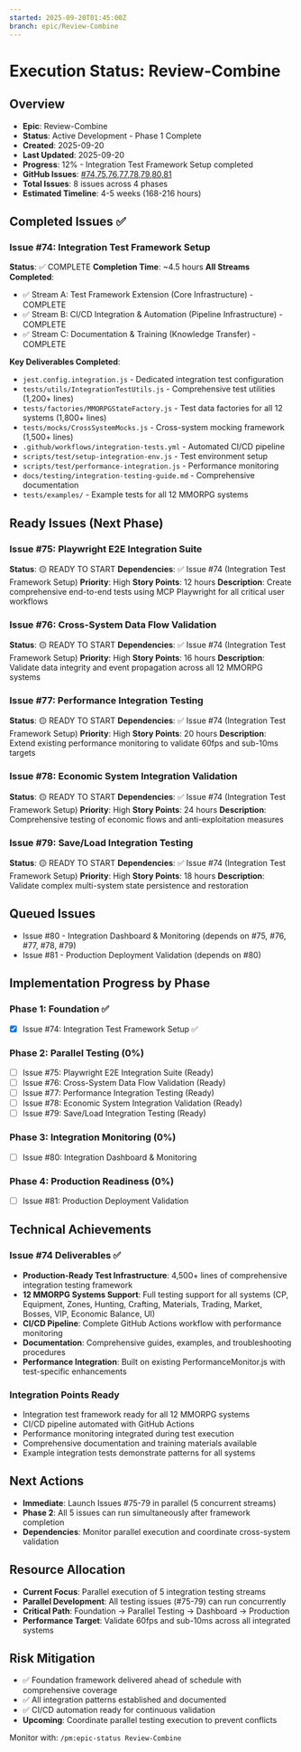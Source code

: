 ```yaml
---
started: 2025-09-20T01:45:00Z
branch: epic/Review-Combine
---
```


# Execution Status: Review-Combine

## Overview
- **Epic**: Review-Combine
- **Status**: Active Development - Phase 1 Complete
- **Created**: 2025-09-20
- **Last Updated**: 2025-09-20
- **Progress**: 12% - Integration Test Framework Setup completed
- **GitHub Issues**: [#74,75,76,77,78,79,80,81](https://github.com/collrest-a11y/idle-cultivation-game/issues)
- **Total Issues**: 8 issues across 4 phases
- **Estimated Timeline**: 4-5 weeks (168-216 hours)

## Completed Issues ✅

### Issue #74: Integration Test Framework Setup
**Status**: ✅ COMPLETE
**Completion Time**: ~4.5 hours
**All Streams Completed**:
- ✅ Stream A: Test Framework Extension (Core Infrastructure) - COMPLETE
- ✅ Stream B: CI/CD Integration & Automation (Pipeline Infrastructure) - COMPLETE
- ✅ Stream C: Documentation & Training (Knowledge Transfer) - COMPLETE

**Key Deliverables Completed**:
- `jest.config.integration.js` - Dedicated integration test configuration
- `tests/utils/IntegrationTestUtils.js` - Comprehensive test utilities (1,200+ lines)
- `tests/factories/MMORPGStateFactory.js` - Test data factories for all 12 systems (1,800+ lines)
- `tests/mocks/CrossSystemMocks.js` - Cross-system mocking framework (1,500+ lines)
- `.github/workflows/integration-tests.yml` - Automated CI/CD pipeline
- `scripts/test/setup-integration-env.js` - Test environment setup
- `scripts/test/performance-integration.js` - Performance monitoring
- `docs/testing/integration-testing-guide.md` - Comprehensive documentation
- `tests/examples/` - Example tests for all 12 MMORPG systems

## Ready Issues (Next Phase)

### Issue #75: Playwright E2E Integration Suite
**Status**: 🟡 READY TO START
**Dependencies**: ✅ Issue #74 (Integration Test Framework Setup)
**Priority**: High
**Story Points**: 12 hours
**Description**: Create comprehensive end-to-end tests using MCP Playwright for all critical user workflows

### Issue #76: Cross-System Data Flow Validation
**Status**: 🟡 READY TO START
**Dependencies**: ✅ Issue #74 (Integration Test Framework Setup)
**Priority**: High
**Story Points**: 16 hours
**Description**: Validate data integrity and event propagation across all 12 MMORPG systems

### Issue #77: Performance Integration Testing
**Status**: 🟡 READY TO START
**Dependencies**: ✅ Issue #74 (Integration Test Framework Setup)
**Priority**: High
**Story Points**: 20 hours
**Description**: Extend existing performance monitoring to validate 60fps and sub-10ms targets

### Issue #78: Economic System Integration Validation
**Status**: 🟡 READY TO START
**Dependencies**: ✅ Issue #74 (Integration Test Framework Setup)
**Priority**: High
**Story Points**: 24 hours
**Description**: Comprehensive testing of economic flows and anti-exploitation measures

### Issue #79: Save/Load Integration Testing
**Status**: 🟡 READY TO START
**Dependencies**: ✅ Issue #74 (Integration Test Framework Setup)
**Priority**: High
**Story Points**: 18 hours
**Description**: Validate complex multi-system state persistence and restoration

## Queued Issues
- Issue #80 - Integration Dashboard & Monitoring (depends on #75, #76, #77, #78, #79)
- Issue #81 - Production Deployment Validation (depends on #80)

## Implementation Progress by Phase

### Phase 1: Foundation ✅
- [x] Issue #74: Integration Test Framework Setup ✅

### Phase 2: Parallel Testing (0%)
- [ ] Issue #75: Playwright E2E Integration Suite (Ready)
- [ ] Issue #76: Cross-System Data Flow Validation (Ready)
- [ ] Issue #77: Performance Integration Testing (Ready)
- [ ] Issue #78: Economic System Integration Validation (Ready)
- [ ] Issue #79: Save/Load Integration Testing (Ready)

### Phase 3: Integration Monitoring (0%)
- [ ] Issue #80: Integration Dashboard & Monitoring

### Phase 4: Production Readiness (0%)
- [ ] Issue #81: Production Deployment Validation

## Technical Achievements

### Issue #74 Deliverables ✅
- **Production-Ready Test Infrastructure**: 4,500+ lines of comprehensive integration testing framework
- **12 MMORPG Systems Support**: Full testing support for all systems (CP, Equipment, Zones, Hunting, Crafting, Materials, Trading, Market, Bosses, VIP, Economic Balance, UI)
- **CI/CD Pipeline**: Complete GitHub Actions workflow with performance monitoring
- **Documentation**: Comprehensive guides, examples, and troubleshooting procedures
- **Performance Integration**: Built on existing PerformanceMonitor.js with test-specific enhancements

### Integration Points Ready
- Integration test framework ready for all 12 MMORPG systems
- CI/CD pipeline automated with GitHub Actions
- Performance monitoring integrated during test execution
- Comprehensive documentation and training materials available
- Example integration tests demonstrate patterns for all systems

## Next Actions
- **Immediate**: Launch Issues #75-79 in parallel (5 concurrent streams)
- **Phase 2**: All 5 issues can run simultaneously after framework completion
- **Dependencies**: Monitor parallel execution and coordinate cross-system validation

## Resource Allocation
- **Current Focus**: Parallel execution of 5 integration testing streams
- **Parallel Development**: All testing issues (#75-79) can run concurrently
- **Critical Path**: Foundation → Parallel Testing → Dashboard → Production
- **Performance Target**: Validate 60fps and sub-10ms across all integrated systems

## Risk Mitigation
- ✅ Foundation framework delivered ahead of schedule with comprehensive coverage
- ✅ All integration patterns established and documented
- ✅ CI/CD automation ready for continuous validation
- **Upcoming**: Coordinate parallel testing execution to prevent conflicts

Monitor with: `/pm:epic-status Review-Combine`